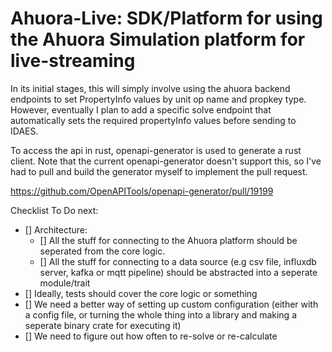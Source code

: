 # Ahuora-Live: SDK/Platform for using the Ahuora Simulation platform for live-streaming

In its initial stages, this will simply involve using the ahuora backend endpoints to set PropertyInfo values by unit op name and propkey type. However, eventually I plan to add a specific solve endpoint that automatically sets the required propertyInfo values before sending to IDAES.

To access the api in rust, openapi-generator is used to generate a rust client. Note that the current openapi-generator doesn't support this, so I've had to pull and build the generator myself to implement the pull request.

https://github.com/OpenAPITools/openapi-generator/pull/19199


Checklist To Do next:
 - [] Architecture: 
   - [] All the stuff for connecting to the Ahuora platform should be seperated from the core logic.
   - [] All the stuff for connecting to a data source (e.g csv file, influxdb server, kafka or mqtt pipeline) should be abstracted into a seperate module/trait
 - [] Ideally, tests should cover the core logic or something
 - [] We need a better way of setting up custom configuration (either with a config file, or turning the whole thing into a library and making a seperate binary crate for executing it)
 - [] We need to figure out how often to re-solve or re-calculate